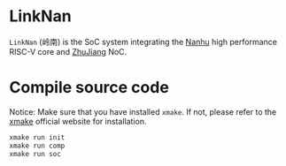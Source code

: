 # LinkNan
`LinkNan` (岭南) is the SoC system integrating the [Nanhu](https://github.com/Siudya/Nanhu) high performance RISC-V core and [ZhuJiang](https://github.com/Siudya/ZhuJiang) NoC.

# Compile source code
Notice: Make sure that you have installed `xmake`. If not, please refer to the [xmake](https://github.com/xmake-io/xmake) official website for installation.
```bash
xmake run init
xmake run comp
xmake run soc
```
